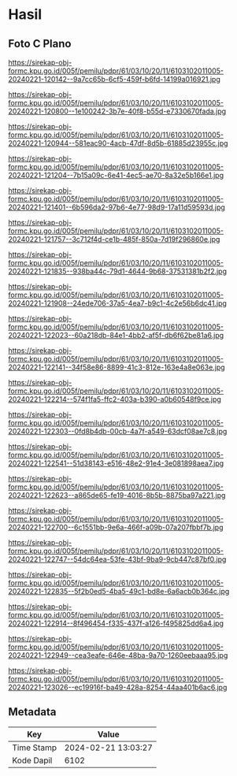 # Hasil

## Foto C Plano

https://sirekap-obj-formc.kpu.go.id/005f/pemilu/pdpr/61/03/10/20/11/6103102011005-20240221-120142--9a7cc65b-6cf5-459f-b6fd-14199a016921.jpg

https://sirekap-obj-formc.kpu.go.id/005f/pemilu/pdpr/61/03/10/20/11/6103102011005-20240221-120800--1e100242-3b7e-40f8-b55d-e7330670fada.jpg

https://sirekap-obj-formc.kpu.go.id/005f/pemilu/pdpr/61/03/10/20/11/6103102011005-20240221-120944--581eac90-4acb-47df-8d5b-61885d23955c.jpg

https://sirekap-obj-formc.kpu.go.id/005f/pemilu/pdpr/61/03/10/20/11/6103102011005-20240221-121204--7b15a09c-6e41-4ec5-ae70-8a32e5b166e1.jpg

https://sirekap-obj-formc.kpu.go.id/005f/pemilu/pdpr/61/03/10/20/11/6103102011005-20240221-121401--6b596da2-97b6-4e77-98d9-17a11d59593d.jpg

https://sirekap-obj-formc.kpu.go.id/005f/pemilu/pdpr/61/03/10/20/11/6103102011005-20240221-121757--3c712f4d-ce1b-485f-850a-7d19f296860e.jpg

https://sirekap-obj-formc.kpu.go.id/005f/pemilu/pdpr/61/03/10/20/11/6103102011005-20240221-121835--938ba44c-79d1-4644-9b68-37531381b2f2.jpg

https://sirekap-obj-formc.kpu.go.id/005f/pemilu/pdpr/61/03/10/20/11/6103102011005-20240221-121908--24ede706-37a5-4ea7-b9c1-4c2e56b6dc41.jpg

https://sirekap-obj-formc.kpu.go.id/005f/pemilu/pdpr/61/03/10/20/11/6103102011005-20240221-122023--60a218db-84e1-4bb2-af5f-db6f62be81a6.jpg

https://sirekap-obj-formc.kpu.go.id/005f/pemilu/pdpr/61/03/10/20/11/6103102011005-20240221-122141--34f58e86-8899-41c3-812e-163e4a8e063e.jpg

https://sirekap-obj-formc.kpu.go.id/005f/pemilu/pdpr/61/03/10/20/11/6103102011005-20240221-122214--574f1fa5-ffc2-403a-b390-a0b60548f9ce.jpg

https://sirekap-obj-formc.kpu.go.id/005f/pemilu/pdpr/61/03/10/20/11/6103102011005-20240221-122303--0fd8b4db-00cb-4a7f-a549-63dcf08ae7c8.jpg

https://sirekap-obj-formc.kpu.go.id/005f/pemilu/pdpr/61/03/10/20/11/6103102011005-20240221-122541--51d38143-e516-48e2-91e4-3e081898aea7.jpg

https://sirekap-obj-formc.kpu.go.id/005f/pemilu/pdpr/61/03/10/20/11/6103102011005-20240221-122623--a865de65-fe19-4016-8b5b-8875ba97a221.jpg

https://sirekap-obj-formc.kpu.go.id/005f/pemilu/pdpr/61/03/10/20/11/6103102011005-20240221-122700--6c1551bb-9e6a-466f-a09b-07a207fbbf7b.jpg

https://sirekap-obj-formc.kpu.go.id/005f/pemilu/pdpr/61/03/10/20/11/6103102011005-20240221-122747--54dc64ea-53fe-43bf-9ba9-9cb447c87bf0.jpg

https://sirekap-obj-formc.kpu.go.id/005f/pemilu/pdpr/61/03/10/20/11/6103102011005-20240221-122835--5f2b0ed5-4ba5-49c1-bd8e-6a6acb0b364c.jpg

https://sirekap-obj-formc.kpu.go.id/005f/pemilu/pdpr/61/03/10/20/11/6103102011005-20240221-122914--8f496454-f335-437f-a126-f495825dd6a4.jpg

https://sirekap-obj-formc.kpu.go.id/005f/pemilu/pdpr/61/03/10/20/11/6103102011005-20240221-122949--cea3eafe-646e-48ba-9a70-1260eebaaa95.jpg

https://sirekap-obj-formc.kpu.go.id/005f/pemilu/pdpr/61/03/10/20/11/6103102011005-20240221-123026--ec19916f-ba49-428a-8254-44aa401b6ac6.jpg


## Metadata

| Key        | Value               |
| ---------- | ------------------- |
| Time Stamp | 2024-02-21 13:03:27 |
| Kode Dapil | 6102                |



